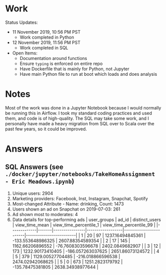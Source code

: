 # Work
Status Updates:
* 11 November 2019, 10:56 PM PST
    - Work completed in Python
* 12 November 2019, 11:56 PM PST
    - Work completed in SQL
* Open Items:
    - Documentation around functions
    - Ensure `typing` is enforced on entire repo
    - Have Dockerfile that is mainly for Python, not Jupyter
    - Have main Python file to run at boot which loads and does analysis

# Notes
Most of the work was done in a Jupyter Notebook because I would normally be running this in Airflow.  I took my standard coding practices and used them, and code is of high-quality.  The SQL may take some work, and I personally have made a heavy migration from SQL over to Scala over the past few years, so it could be improved.

# Answers
## SQL Answers (see `./docker/jupyter/notebooks/TakeHomeAssignment - Eric Meadows.ipynb`)
1.  Unique users:  2904
2.  Marketing providers:  Facebook, Inst, Instagram, Snapchat, Spotify
3.  Most-changed Attribute - Name:  drinking, Count:  1473
4.  Users shown an ad on Snapchat on 2019-07-03:  261
5.  Ad shown most to moderates:  4
6.  Data details for top-performing ads
    | user_groups | ad_id | distinct_users | view_time_mean   | view_time_percentile_1 | view_time_percentile_99 |
    |-------------|-------|----------------|------------------|------------------------|-------------------------|
    | 1           | 20    | 97             | 1237.16494845361 | -133.553648986325      | 2607.88354589354        |
    | 2           | 17    | 145            | 1162.66206896552 | -76.7608303596678      | 2402.0849682907         |
    | 3           | 12    | 173            | 1232.90173410405 | -186.057263037625      | 2651.86073124572        |
    | 4           | 5     | 379            | 1129.00527704485 | -216.018866596538      | 2474.02942068625        |
    | 5           | 0     | 673            | 1251.2823179792  | -135.78475381805       | 2638.34938977644        |
